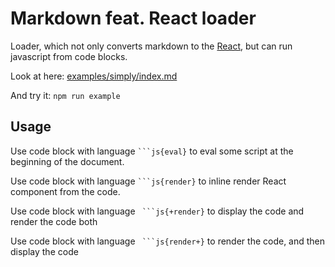 Markdown feat. React loader
==

Loader, which not only converts markdown to the [React](https://reactjs.org/), but can run javascript from code blocks.

Look at here: [examples/simply/index.md](https://github.com/morulus/markdown-feat-react-loader/blob/master/examples/simply/index.md)

And try it:
`npm run example`

Usage
--

Use code block with language
` ```js{eval} `
to eval some script at the beginning of the document.

Use code block with language
` ```js{render} `
to inline render React component from the code.

Use code block with language
` ```js{+render}`
to display the code and render the code both

Use code block with language
` ```js{render+}`
to render the code, and then display the code
